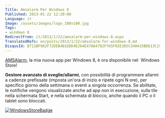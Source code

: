 ```yaml
---
Title: Amsalarm Per Windows 8
Published: 2013-01-22 12:20:00
Language: it
Image: /assets/images/logo_100x100.jpg
Tags:
- windows 8
RedirectFrom: it/2013/1/22/amsalarm-per-windows-8.aspx
TranslatedRefs: en/posts/2013/1/22/amsalarm-for-windows-8.md
DisqusId: B711BF982F72DEB4B1EDD4E264E478A4792F765F92E385C340415BD613C19A45
---
```

<a href="http://apps.microsoft.com/windows/app/amsalarm/96bab3d9-ec17-4cc6-bec2-d274836584bc" target="_blank">AMSAlarm</a>, la mia nuova app per<span> Windows 8, è ora disponibile nel </span> Windows Store!

**Gestore avanzato di sveglie/allarmi**, con possibilità di programmare allarmi a cadenze prefissate (imposta un'ora di inizio e ripete ogni N ore), per specifico giorno della settimana o eventi a singola occorrenza. Se abilitate, le notifiche vengono visualizzate anche ad app non in esecuzione, sulla tile nella schermata Start, e nella schermata di blocco, anche quando il PC o il tablet sono bloccati.

<a href="http://apps.microsoft.com/windows/app/amsalarm/96bab3d9-ec17-4cc6-bec2-d274836584bc" target="_blank">![WindowsStoreBadge](/assets/images/winstore_badge_200x64.jpg)</a>